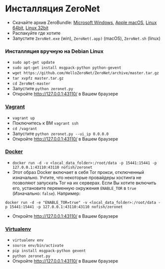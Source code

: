 # Инсталляция ZeroNet

* Скачайте архив ZeroBundle: [Microsoft Windows](https://github.com/HelloZeroNet/ZeroNet-win/archive/dist/ZeroNet-win.zip), [Apple macOS](https://github.com/HelloZeroNet/ZeroNet-mac/archive/dist/ZeroNet-mac.zip), [Linux 64bit](https://github.com/HelloZeroNet/ZeroBundle/raw/master/dist/ZeroBundle-linux64.tar.gz), [Linux 32bit](https://github.com/HelloZeroNet/ZeroBundle/raw/master/dist/ZeroBundle-linux32.tar.gz)
* Распакуйте где хотите
* Запустите `ZeroNet.exe` (win), `ZeroNet(.app)` (macOS), `ZeroNet.sh` (linux)

### Инсталляция вручную на Debian Linux

* `sudo apt-get update`
* `sudo apt-get install msgpack-python python-gevent`
* `wget https://github.com/HelloZeroNet/ZeroNet/archive/master.tar.gz`
* `tar xvpfz master.tar.gz`
* `cd ZeroNet-master`
* Запустите `python zeronet.py`
* Откройте http://127.0.0.1:43110/ в Вашем браузере

### [Vagrant](https://www.vagrantup.com/)

* `vagrant up`
* Поключитесь к ВМ `vagrant ssh`
* `cd /vagrant`
* Запустите `python zeronet.py --ui_ip 0.0.0.0`
* Откройте http://127.0.0.1:43110/ в Вашем браузере

### [Docker](https://www.docker.com/)
* `docker run -d -v <local_data_folder>:/root/data -p 15441:15441 -p 127.0.0.1:43110:43110 nofish/zeronet`
* Этот образ Docker включает в себя Tor прокси, отключенный изначально. Учтите, что некоторые 
провайдеры хостинга не позволяют запускать Tor на их серверах. Если Вы хотите включить его, установите
переменную окружения `ENABLE_TOR` в `true` (Изначально: `false`). Например:

 `docker run -d -e "ENABLE_TOR=true" -v <local_data_folder>:/root/data -p 15441:15441 -p 127.0.0.1:43110:43110 nofish/zeronet`
* Откройте http://127.0.0.1:43110/ в Вашем браузере

### [Virtualenv](https://virtualenv.readthedocs.org/en/latest/)

* `virtualenv env`
* `source env/bin/activate`
* `pip install msgpack-python gevent`
* `python zeronet.py`
* Откройте http://127.0.0.1:43110/ в Вашем браузере

